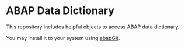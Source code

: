 # ABAP Data Dictionary

This repository includes helpful objects to access ABAP data dictionary.

You may install it to your system using [abapGit](https://github.com/abapGit/abapGit).
